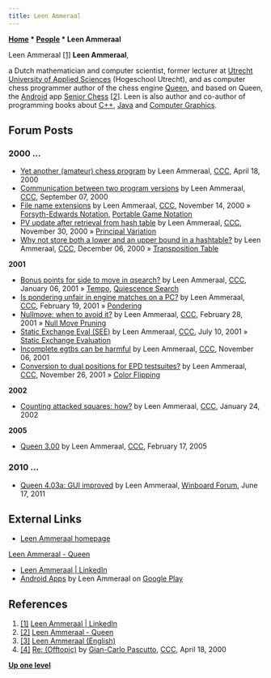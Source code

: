 ```yaml
---
title: Leen Ammeraal
---
```

**[Home](Home "Home") \* [People](People "People") \* Leen Ammeraal**



 [](https://www.linkedin.com/in/leen-ammeraal-b97b968/) Leen Ammeraal <a id="cite-note-1" href="#cite-ref-1">[1]</a> 
**Leen Ammeraal**,  

a Dutch mathematician and computer scientist, former lecturer at [Utrecht University of Applied Sciences](https://en.wikipedia.org/wiki/HU_University_of_Applied_Sciences_Utrecht) (Hogeschool Utrecht), and as computer chess programmer author of the chess engine [Queen](Queen_(engine) "Queen (engine)"), and based on Queen, the [Android](Android "Android") app [Senior Chess](index.php?title=Senior_Chess&action=edit&redlink=1 "Senior Chess (page does not exist)") <a id="cite-note-2" href="#cite-ref-2">[2]</a>. Leen is also author and co-author of programming books about [C++](Cpp "Cpp"), [Java](Java "Java") and [Computer Graphics](Graphics_Programming "Graphics Programming"). 



## Forum Posts


### 2000 ...


* [Yet another (amateur) chess program](https://www.stmintz.com/ccc/index.php?id=106507) by Leen Ammeraal, [CCC](CCC "CCC"), April 18, 2000
* [Communication between two program versions](https://www.stmintz.com/ccc/index.php?id=128608) by Leen Ammeraal, [CCC](CCC "CCC"), September 07, 2000
* [File name extensions](https://www.stmintz.com/ccc/index.php?id=138460) by Leen Ammeraal, [CCC](CCC "CCC"), November 14, 2000 » [Forsyth-Edwards Notation](Forsyth-Edwards_Notation "Forsyth-Edwards Notation"), [Portable Game Notation](Portable_Game_Notation "Portable Game Notation")
* [PV update after retrieval from hash table](https://www.stmintz.com/ccc/index.php?id=142037) by Leen Ammeraal, [CCC](CCC "CCC"), November 30, 2000 » [Principal Variation](Principal_Variation "Principal Variation")
* [Why not store both a lower and an upper bound in a hashtable?](https://www.stmintz.com/ccc/index.php?id=143234) by Leen Ammeraal, [CCC](CCC "CCC"), December 06, 2000 » [Transposition Table](Transposition_Table "Transposition Table")


**2001**



* [Bonus points for side to move in qsearch?](https://www.stmintz.com/ccc/index.php?id=148445) by Leen Ammeraal, [CCC](CCC "CCC"), January 06, 2001 » [Tempo](Tempo "Tempo"), [Quiescence Search](Quiescence_Search "Quiescence Search")
* [Is pondering unfair in engine matches on a PC?](https://www.stmintz.com/ccc/index.php?id=155085) by Leen Ammeraal, [CCC](CCC "CCC"), February 19, 2001 » [Pondering](Pondering "Pondering")
* [Nullmove: when to avoid it?](https://www.stmintz.com/ccc/index.php?id=156376) by Leen Ammeraal, [CCC](CCC "CCC"), February 28, 2001 » [Null Move Pruning](Null_Move_Pruning "Null Move Pruning")
* [Static Exchange Eval (SEE)](https://www.stmintz.com/ccc/index.php?id=179023) by Leen Ammeraal, [CCC](CCC "CCC"), July 10, 2001 » [Static Exchange Evaluation](Static_Exchange_Evaluation "Static Exchange Evaluation")
* [Incomplete egtbs can be harmful](https://www.stmintz.com/ccc/index.php?id=195809) by Leen Ammeraal, [CCC](CCC "CCC"), November 06, 2001
* [Conversion to dual positions for EPD testsuites?](https://www.stmintz.com/ccc/index.php?id=199005) by Leen Ammeraal, [CCC](CCC "CCC"), November 26, 2001 » [Color Flipping](Color_Flipping "Color Flipping")


**2002**



* [Counting attacked squares: how?](https://www.stmintz.com/ccc/index.php?id=209546) by Leen Ammeraal, [CCC](CCC "CCC"), January 24, 2002


**2005**



* [Queen 3.00](https://www.stmintz.com/ccc/index.php?id=412241) by Leen Ammeraal, [CCC](CCC "CCC"), February 17, 2005


### 2010 ...


* [Queen 4.03a: GUI improved](http://www.open-aurec.com/wbforum/viewtopic.php?f=4&t=51836) by Leen Ammeraal, [Winboard Forum](Computer_Chess_Forums "Computer Chess Forums"), June 17, 2011


## External Links


* [Leen Ammeraal homepage](http://home.planet.nl/%7Eammeraal/)


 [Leen Ammeraal - Queen](http://home.planet.nl/%7Eammeraal/chess.html)
* [Leen Ammeraal | LinkedIn](https://www.linkedin.com/in/leen-ammeraal-b97b968/)
* [Android Apps](https://play.google.com/store/apps/developer?id=Leen+Ammeraal&hl=en_US) by Leen Ammeraal on [Google Play](https://en.wikipedia.org/wiki/Google_Play)


## References


1. <a id="cite-ref-1" href="#cite-note-1">[1]</a> [Leen Ammeraal | LinkedIn](https://www.linkedin.com/in/leen-ammeraal-b97b968/)
2. <a id="cite-ref-2" href="#cite-note-2">[2]</a> [Leen Ammeraal - Queen](http://home.planet.nl/~ammeraal/chess.html)
3. <a id="cite-ref-3" href="#cite-note-3">[3]</a> [Leen Ammeraal (English)](http://home.planet.nl/~ammeraal/english.html)
4. <a id="cite-ref-4" href="#cite-note-4">[4]</a> [Re: (Offtopic)](https://www.stmintz.com/ccc/index.php?id=106520) by [Gian-Carlo Pascutto](Gian-Carlo_Pascutto "Gian-Carlo Pascutto"), [CCC](CCC "CCC"), April 18, 2000

**[Up one level](People "People")**







 
